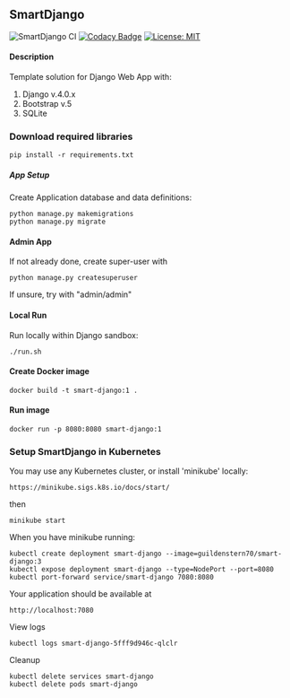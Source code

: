 ## SmartDjango

![SmartDjango CI](https://github.com/guildenstern70/SmartDjango/workflows/SmartDjango%20CI/badge.svg)
[![Codacy Badge](https://app.codacy.com/project/badge/Grade/56d6e895837d4fcc93387e33eb774adc)](https://www.codacy.com/gh/guildenstern70/SmartDjango/dashboard?utm_source=github.com&amp;utm_medium=referral&amp;utm_content=guildenstern70/SmartDjango&amp;utm_campaign=Badge_Grade)
[![License: MIT](https://img.shields.io/badge/License-MIT-yellow.svg)](https://opensource.org/licenses/MIT)

#### Description
Template solution for Django Web App with:

1. Django v.4.0.x
2. Bootstrap v.5
3. SQLite

### Download required libraries

    pip install -r requirements.txt
 
##### App Setup
    
Create Application database and data definitions:

    python manage.py makemigrations
    python manage.py migrate
    
#### Admin App

If not already done, create super-user with

    python manage.py createsuperuser
    
If unsure, try with "admin/admin"

#### Local Run
Run locally within Django sandbox:

    ./run.sh

#### Create Docker image

    docker build -t smart-django:1 .
    
#### Run image

    docker run -p 8080:8080 smart-django:1

### Setup SmartDjango in Kubernetes

You may use any Kubernetes cluster, or install 'minikube' locally:

    https://minikube.sigs.k8s.io/docs/start/

then

    minikube start

When you have minikube running:

    kubectl create deployment smart-django --image=guildenstern70/smart-django:3
    kubectl expose deployment smart-django --type=NodePort --port=8080
    kubectl port-forward service/smart-django 7080:8080

Your application should be available at

    http://localhost:7080

View logs

    kubectl logs smart-django-5fff9d946c-qlclr 

Cleanup

    kubectl delete services smart-django
    kubectl delete pods smart-django
    

    



    